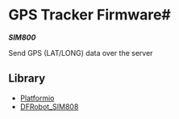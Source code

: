 # GPS Tracker Firmware# 

_**SIM800**_

Send GPS (LAT/LONG) data over the server

## Library
- [Platformio](https://platformio.org/)
- [DFRobot_SIM808](https://github.com/DFRobot/DFRobot_SIM808)



